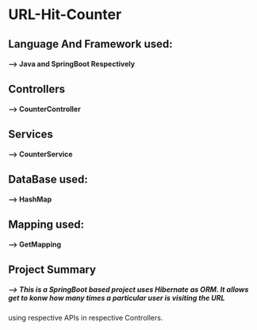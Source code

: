 # URL-Hit-Counter
## Language And Framework used:
#### --> Java and SpringBoot Respectively

## Controllers
#### --> CounterController

## Services
#### --> CounterService

## DataBase used:
#### --> HashMap

## Mapping used:
#### --> GetMapping 

## Project Summary
##### --> This is a SpringBoot based project uses Hibernate as ORM. It allows  get to konw how many times a particular user is visiting the URL
   using respective APIs in respective Controllers. 
